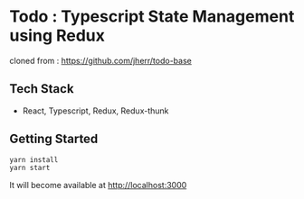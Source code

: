 # Todo : Typescript State Management using Redux

cloned from : <https://github.com/jherr/todo-base>

## Tech Stack

- React, Typescript, Redux, Redux-thunk

## Getting Started

```bash
yarn install
yarn start
```

It will become available at <http://localhost:3000>
